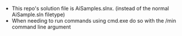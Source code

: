 * This repo's solution file is AiSamples.slnx. (instead of the normal AiSample.sln filetype)
* When needing to run commands using cmd.exe do so with the /min command line argument
